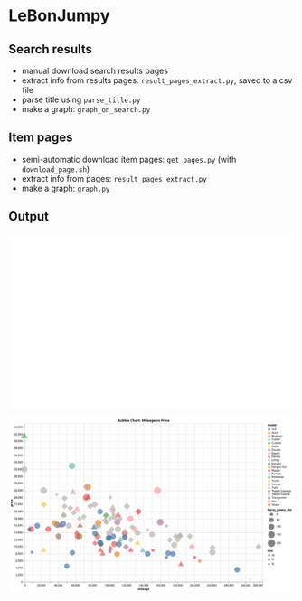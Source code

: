 # LeBonJumpy

## Search results
- manual download search results pages
- extract info from results pages: `result_pages_extract.py`, saved to a csv file
- parse title using `parse_title.py`
- make a graph: `graph_on_search.py`

## Item pages
- semi-automatic download item pages: `get_pages.py` (with `download_page.sh`)
- extract info from pages: `result_pages_extract.py`
- make a graph: `graph.py`


## Output

![graph1](./images/visualization.png)


![graph2](./images/bubble_chart.png)